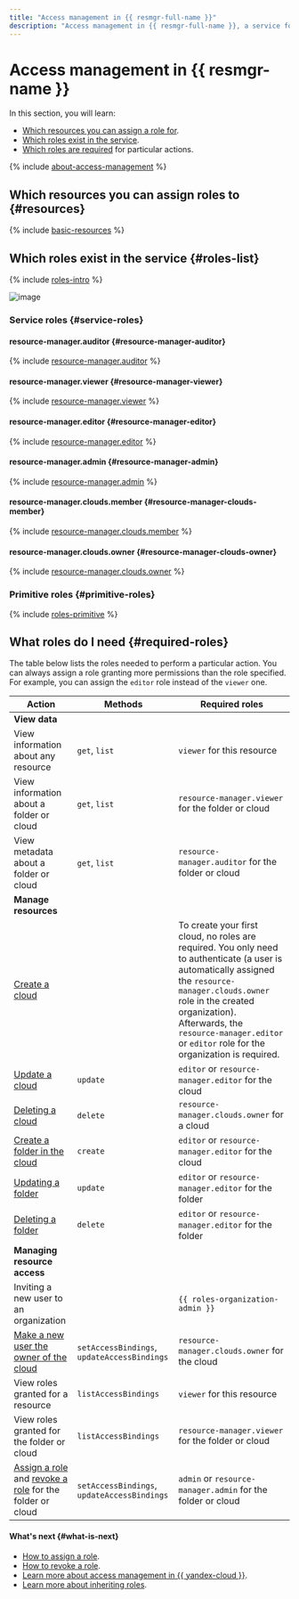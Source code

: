 ```yaml
---
title: "Access management in {{ resmgr-full-name }}"
description: "Access management in {{ resmgr-full-name }}, a service for structuring {{ yandex-cloud }} resources into folders. This section describes the resources for which you can assign a role, the roles existing in the service, and the roles required to perform a particular action."
---
```


# Access management in {{ resmgr-name }}

In this section, you will learn:
* [Which resources you can assign a role for](#resources).
* [Which roles exist in the service](#roles-list).
* [Which roles are required](#required-roles) for particular actions.

{% include [about-access-management](../../_includes/iam/about-access-management.md) %}

## Which resources you can assign roles to {#resources}

{% include [basic-resources](../../_includes/iam/basic-resources-for-access-control.md) %}

## Which roles exist in the service {#roles-list}

{% include [roles-intro](../../_includes/roles-intro.md) %}

![image](../../_assets/resource-manager/security/service-roles-hierarchy.svg)

### Service roles {#service-roles}

#### resource-manager.auditor {#resource-manager-auditor}

{% include [resource-manager.auditor](../../_roles/resource-manager/auditor.md) %}

#### resource-manager.viewer {#resource-manager-viewer}

{% include [resource-manager.viewer](../../_roles/resource-manager/viewer.md) %}

#### resource-manager.editor {#resource-manager-editor}

{% include [resource-manager.editor](../../_roles/resource-manager/editor.md) %}

#### resource-manager.admin {#resource-manager-admin}

{% include [resource-manager.admin](../../_roles/resource-manager/admin.md) %}

#### resource-manager.clouds.member {#resource-manager-clouds-member}

{% include [resource-manager.clouds.member](../../_includes/roles-cloud-member.md) %}

#### resource-manager.clouds.owner {#resource-manager-clouds-owner}

{% include [resource-manager.clouds.owner](../../_includes/roles-cloud-owner.md) %}


### Primitive roles {#primitive-roles}

{% include [roles-primitive](../../_includes/roles-primitive.md) %}

## What roles do I need {#required-roles}

The table below lists the roles needed to perform a particular action. You can always assign a role granting more permissions than the role specified. For example, you can assign the `editor` role instead of the `viewer` one.

| Action | Methods | Required roles |
----- | ----- | -----
| **View data** | |
| View information about any resource | `get`, `list` | `viewer` for this resource |
| View information about a folder or cloud | `get`, `list` | `resource-manager.viewer` for the folder or cloud |
| View metadata about a folder or cloud | `get`, `list` | `resource-manager.auditor` for the folder or cloud |
| **Manage resources** | |
| [Create a cloud](../operations/cloud/create.md) | | To create your first cloud, no roles are required. You only need to authenticate (a user is automatically assigned the `resource-manager.clouds.owner` role in the created organization). Afterwards, the `resource-manager.editor` or `editor` role for the organization is required. |
| [Update a cloud](../operations/cloud/update.md) | `update` | `editor` or `resource-manager.editor` for the cloud |
| [Deleting a cloud](../operations/cloud/delete.md) | `delete` | `resource-manager.clouds.owner` for a cloud |
| [Create a folder in the cloud](../operations/folder/create.md) | `create` | `editor` or `resource-manager.editor` for the cloud |
| [Updating a folder](../operations/folder/update.md) | `update` | `editor` or `resource-manager.editor` for the folder |
| [Deleting a folder](../operations/folder/delete.md) | `delete` | `editor` or `resource-manager.editor` for the folder |
| **Managing resource access** | |
| Inviting a new user to an organization | | `{{ roles-organization-admin }}` |
| [Make a new user the owner of the cloud](../operations/cloud/set-access-bindings.md) | `setAccessBindings`, `updateAccessBindings` | `resource-manager.clouds.owner` for the cloud |
| View roles granted for a resource | `listAccessBindings` | `viewer` for this resource |
| View roles granted for the folder or cloud | `listAccessBindings` | `resource-manager.viewer` for the folder or cloud |
| [Assign a role](../../iam/operations/roles/grant.md) and [revoke a role](../../iam/operations/roles/revoke.md) for the folder or cloud | `setAccessBindings`, `updateAccessBindings` | `admin` or `resource-manager.admin` for the folder or cloud |

#### What's next {#what-is-next}

* [How to assign a role](../../iam/operations/roles/grant.md).
* [How to revoke a role](../../iam/operations/roles/revoke.md).
* [Learn more about access management in {{ yandex-cloud }}](../../iam/concepts/access-control/index.md).
* [Learn more about inheriting roles](../../resource-manager/concepts/resources-hierarchy.md#access-rights-inheritance).
